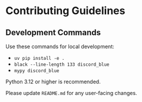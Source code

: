 # Contributing Guidelines

## Development Commands
Use these commands for local development:

- `uv pip install -e .`
- `black --line-length 133 discord_blue`
- `mypy discord_blue`

Python 3.12 or higher is recommended.

Please update `README.md` for any user-facing changes.
